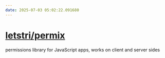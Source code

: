 ```yaml
---
date: 2025-07-03 05:02:22.091680
---
```


# [letstri/permix](https://github.com/letstri/permix)

permissions library for JavaScript apps, works on client and server sides